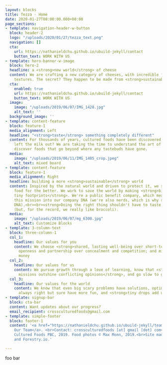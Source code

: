 ```yaml
---
layout: blocks
title: Tezza - Home
date: 2020-01-27T08:00:00.000+00:00
page_sections:
- template: navigation-header-w-button
  block: header-2
  logo: "/uploads/2020/01/27/tezza_text.png"
  navigation: []
  cta:
    url: https://nathanieldchu.github.io/ubuild-jekyll/contact
    button_text: WORK WITH US
- template: hero-banner-w-image
  block: hero-2
  headline: a <strong>new world</strong> of cheese
  content: We are crafting a new category of cheeses, with incredible flavors and
    textures. The secret? They happen to be made from <strong>sustainable plants</strong>.
  cta:
    enabled: true
    url: https://nathanieldchu.github.io/ubuild-jekyll/contact
    button_text: WORK WITH US
  image:
    image: "/uploads/2019/06/07/IMG_1428.jpg"
    alt_text: ''
  background_image: ''
- template: content-feature
  block: feature-1
  media_alignment: Left
  headline: "<strong>taste</strong> something completely different"
  content: For thousands of years, cultured foods have been discovered by accident—who
    left the milk out? We are taking the time to understand the art of microbes to
    discover foods that go beyond where any tastebuds have gone.
  media:
    image: "/uploads/2019/06/11/IMG_1405_crop.jpeg"
    alt_text: mixed board
- template: content-feature
  block: feature-1
  media_alignment: Right
  headline: building a more <strong>sustainable</strong> world
  content: Inspired by the natural world and driven to protect it, we set out to change
    food for the better. We work to save the world by making <strong>big flavors with
    tiny footprints</strong>. We're a public benefit company, which means we baked
    this mission into our company DNA (we're also nerds, which is why say things like
    DNA).<br><br><strong>Doing the right thing shouldn't have to taste like broccoli</strong>
    (but, for the record, we really like broccoli).
  media:
    image: "/uploads/2019/06/07/mg_6300.jpg"
    alt_text: Customize Blocks
- template: 3-column-text
  block: three-column-1
  col_1:
    headline: Our values for you
    content: We choose <strong>shared, lasting well-being over short-term gains</strong>;
      openness and partnership over concealment and competition; and mission over
      money
  col_2:
    headline: Our values for us
    content: We pursue growth through a love of learning, know that <strong>shared
      missions outshine conflicting opinions</strong>, and go slow to go fast
  col_3:
    headline: Our values for the world
    content: We know that even big scary problems have solutions, optimists are not
      always right but sure have more fun, and <strong>tiny drops add up to waves</strong>
- template: signup-bar
  block: cta-bar
  content: Want updates about our progress?
  email_recipient: crossculturedfoods@gmail.com
- template: simple-footer
  block: footer-1
  content: '<a href="https://nathanieldchu.github.io/ubuild-jekyll/team" title="Team">About
    Our Team</a>. <br>Contact: crossculturedfoods [at] gmail [dot] com<br>© Cross
    Cultured Foods PBC, 2019. Food photos © Max Monn, 2019.<br>Site made with Jekyll
    and Forestry.io.'

---
```

foo bar